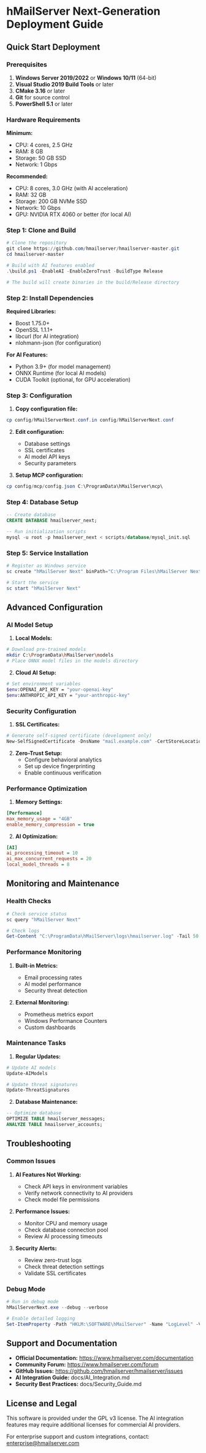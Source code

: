 # hMailServer Next-Generation Deployment Guide

## Quick Start Deployment

### Prerequisites

1. **Windows Server 2019/2022** or **Windows 10/11** (64-bit)
2. **Visual Studio 2019 Build Tools** or later
3. **CMake 3.16** or later
4. **Git** for source control
5. **PowerShell 5.1** or later

### Hardware Requirements

**Minimum:**
- CPU: 4 cores, 2.5 GHz
- RAM: 8 GB
- Storage: 50 GB SSD
- Network: 1 Gbps

**Recommended:**
- CPU: 8 cores, 3.0 GHz (with AI acceleration)
- RAM: 32 GB
- Storage: 200 GB NVMe SSD
- Network: 10 Gbps
- GPU: NVIDIA RTX 4060 or better (for local AI)

### Step 1: Clone and Build

```powershell
# Clone the repository
git clone https://github.com/hmailserver/hmailserver-master.git
cd hmailserver-master

# Build with AI features enabled
.\build.ps1 -EnableAI -EnableZeroTrust -BuildType Release

# The build will create binaries in the build/Release directory
```

### Step 2: Install Dependencies

**Required Libraries:**
- Boost 1.75.0+
- OpenSSL 1.1.1+
- libcurl (for AI integration)
- nlohmann-json (for configuration)

**For AI Features:**
- Python 3.9+ (for model management)
- ONNX Runtime (for local AI models)
- CUDA Toolkit (optional, for GPU acceleration)

### Step 3: Configuration

1. **Copy configuration file:**
```powershell
cp config/hMailServerNext.conf.in config/hMailServerNext.conf
```

2. **Edit configuration:**
   - Database settings
   - SSL certificates
   - AI model API keys
   - Security parameters

3. **Setup MCP configuration:**
```powershell
cp config/mcp/config.json C:\ProgramData\hMailServer\mcp\
```

### Step 4: Database Setup

```sql
-- Create database
CREATE DATABASE hmailserver_next;

-- Run initialization scripts
mysql -u root -p hmailserver_next < scripts/database/mysql_init.sql
```

### Step 5: Service Installation

```powershell
# Register as Windows service
sc create "hMailServer Next" binPath="C:\Program Files\hMailServer Next\bin\hMailServerNext.exe --service"

# Start the service
sc start "hMailServer Next"
```

## Advanced Configuration

### AI Model Setup

1. **Local Models:**
```bash
# Download pre-trained models
mkdir C:\ProgramData\hMailServer\models
# Place ONNX model files in the models directory
```

2. **Cloud AI Setup:**
```bash
# Set environment variables
$env:OPENAI_API_KEY = "your-openai-key"
$env:ANTHROPIC_API_KEY = "your-anthropic-key"
```

### Security Configuration

1. **SSL Certificates:**
```powershell
# Generate self-signed certificate (development only)
New-SelfSignedCertificate -DnsName "mail.example.com" -CertStoreLocation "cert:\LocalMachine\My"
```

2. **Zero-Trust Setup:**
   - Configure behavioral analytics
   - Set up device fingerprinting
   - Enable continuous verification

### Performance Optimization

1. **Memory Settings:**
```ini
[Performance]
max_memory_usage = "4GB"
enable_memory_compression = true
```

2. **AI Optimization:**
```ini
[AI]
ai_processing_timeout = 10
ai_max_concurrent_requests = 20
local_model_threads = 8
```

## Monitoring and Maintenance

### Health Checks

```powershell
# Check service status
sc query "hMailServer Next"

# Check logs
Get-Content "C:\ProgramData\hMailServer\logs\hmailserver.log" -Tail 50
```

### Performance Monitoring

1. **Built-in Metrics:**
   - Email processing rates
   - AI model performance
   - Security threat detection

2. **External Monitoring:**
   - Prometheus metrics export
   - Windows Performance Counters
   - Custom dashboards

### Maintenance Tasks

1. **Regular Updates:**
```powershell
# Update AI models
Update-AIModels

# Update threat signatures
Update-ThreatSignatures
```

2. **Database Maintenance:**
```sql
-- Optimize database
OPTIMIZE TABLE hmailserver_messages;
ANALYZE TABLE hmailserver_accounts;
```

## Troubleshooting

### Common Issues

1. **AI Features Not Working:**
   - Check API keys in environment variables
   - Verify network connectivity to AI providers
   - Check model file permissions

2. **Performance Issues:**
   - Monitor CPU and memory usage
   - Check database connection pool
   - Review AI processing timeouts

3. **Security Alerts:**
   - Review zero-trust logs
   - Check threat detection settings
   - Validate SSL certificates

### Debug Mode

```powershell
# Run in debug mode
hMailServerNext.exe --debug --verbose

# Enable detailed logging
Set-ItemProperty -Path "HKLM:\SOFTWARE\hMailServer" -Name "LogLevel" -Value "DEBUG"
```

## Support and Documentation

- **Official Documentation:** https://www.hmailserver.com/documentation
- **Community Forum:** https://www.hmailserver.com/forum
- **GitHub Issues:** https://github.com/hmailserver/hmailserver/issues
- **AI Integration Guide:** docs/AI_Integration.md
- **Security Best Practices:** docs/Security_Guide.md

## License and Legal

This software is provided under the GPL v3 license. The AI integration features may require additional licenses for commercial AI providers.

For enterprise support and custom integrations, contact: enterprise@hmailserver.com